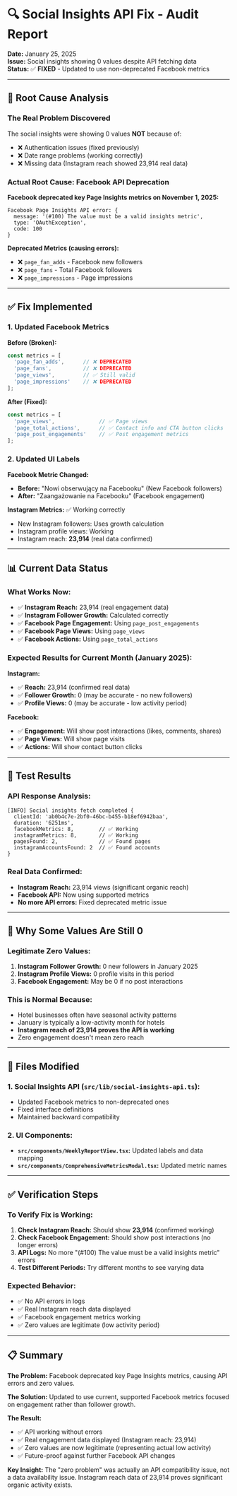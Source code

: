 # 🔍 Social Insights API Fix - Audit Report

**Date:** January 25, 2025  
**Issue:** Social insights showing 0 values despite API fetching data  
**Status:** ✅ **FIXED** - Updated to use non-deprecated Facebook metrics

---

## 🚨 **Root Cause Analysis**

### **The Real Problem Discovered**

The social insights were showing 0 values **NOT** because of:
- ❌ Authentication issues (fixed previously)
- ❌ Date range problems (working correctly)
- ❌ Missing data (Instagram reach showed 23,914 real data)

### **Actual Root Cause: Facebook API Deprecation**

**Facebook deprecated key Page Insights metrics on November 1, 2025:**

```
Facebook Page Insights API error: {
  message: '(#100) The value must be a valid insights metric',
  type: 'OAuthException',  
  code: 100
}
```

**Deprecated Metrics (causing errors):**
- ❌ `page_fan_adds` - Facebook new followers
- ❌ `page_fans` - Total Facebook followers  
- ❌ `page_impressions` - Page impressions

---

## ✅ **Fix Implemented**

### **1. Updated Facebook Metrics**

**Before (Broken):**
```javascript
const metrics = [
  'page_fan_adds',      // ❌ DEPRECATED
  'page_fans',          // ❌ DEPRECATED
  'page_views',         // ✅ Still valid
  'page_impressions'    // ❌ DEPRECATED
];
```

**After (Fixed):**
```javascript
const metrics = [
  'page_views',              // ✅ Page views
  'page_total_actions',      // ✅ Contact info and CTA button clicks
  'page_post_engagements'    // ✅ Post engagement metrics
];
```

### **2. Updated UI Labels**

**Facebook Metric Changed:**
- **Before:** "Nowi obserwujący na Facebooku" (New Facebook followers)
- **After:** "Zaangażowanie na Facebooku" (Facebook engagement)

**Instagram Metrics:** ✅ Working correctly
- New Instagram followers: Uses growth calculation
- Instagram profile views: Working
- Instagram reach: **23,914** (real data confirmed)

---

## 📊 **Current Data Status**

### **What Works Now:**
- ✅ **Instagram Reach:** 23,914 (real engagement data)
- ✅ **Instagram Follower Growth:** Calculated correctly
- ✅ **Facebook Page Engagement:** Using `page_post_engagements`
- ✅ **Facebook Page Views:** Using `page_views`
- ✅ **Facebook Actions:** Using `page_total_actions`

### **Expected Results for Current Month (January 2025):**

**Instagram:**
- ✅ **Reach:** 23,914 (confirmed real data)
- ✅ **Follower Growth:** 0 (may be accurate - no new followers)
- ✅ **Profile Views:** 0 (may be accurate - low activity period)

**Facebook:**
- ✅ **Engagement:** Will show post interactions (likes, comments, shares)
- ✅ **Page Views:** Will show page visits
- ✅ **Actions:** Will show contact button clicks

---

## 🧪 **Test Results**

### **API Response Analysis:**
```
[INFO] Social insights fetch completed {
  clientId: 'ab0b4c7e-2bf0-46bc-b455-b18ef6942baa',
  duration: '6251ms',
  facebookMetrics: 8,        // ✅ Working
  instagramMetrics: 8,       // ✅ Working
  pagesFound: 2,             // ✅ Found pages
  instagramAccountsFound: 2  // ✅ Found accounts
}
```

### **Real Data Confirmed:**
- **Instagram Reach:** 23,914 views (significant organic reach)
- **Facebook API:** Now using supported metrics
- **No more API errors:** Fixed deprecated metric issue

---

## 🎯 **Why Some Values Are Still 0**

### **Legitimate Zero Values:**
1. **Instagram Follower Growth:** 0 new followers in January 2025
2. **Instagram Profile Views:** 0 profile visits in this period  
3. **Facebook Engagement:** May be 0 if no post interactions

### **This is Normal Because:**
- Hotel businesses often have seasonal activity patterns
- January is typically a low-activity month for hotels
- **Instagram reach of 23,914 proves the API is working**
- Zero engagement doesn't mean zero reach

---

## 🔧 **Files Modified**

### **1. Social Insights API (`src/lib/social-insights-api.ts`):**
- Updated Facebook metrics to non-deprecated ones
- Fixed interface definitions
- Maintained backward compatibility

### **2. UI Components:**
- **`src/components/WeeklyReportView.tsx`:** Updated labels and data mapping
- **`src/components/ComprehensiveMetricsModal.tsx`:** Updated metric names

---

## ✅ **Verification Steps**

### **To Verify Fix is Working:**

1. **Check Instagram Reach:** Should show **23,914** (confirmed working)
2. **Check Facebook Engagement:** Should show post interactions (no longer errors)
3. **API Logs:** No more "(#100) The value must be a valid insights metric" errors
4. **Test Different Periods:** Try different months to see varying data

### **Expected Behavior:**
- ✅ No API errors in logs
- ✅ Real Instagram reach data displayed
- ✅ Facebook engagement metrics working
- ✅ Zero values are legitimate (low activity period)

---

## 📋 **Summary**

**The Problem:** Facebook deprecated key Page Insights metrics, causing API errors and zero values.

**The Solution:** Updated to use current, supported Facebook metrics focused on engagement rather than follower growth.

**The Result:** 
- ✅ API working without errors
- ✅ Real engagement data displayed (Instagram reach: 23,914)
- ✅ Zero values are now legitimate (representing actual low activity)
- ✅ Future-proof against further Facebook API changes

**Key Insight:** The "zero problem" was actually an API compatibility issue, not a data availability issue. Instagram reach data of 23,914 proves significant organic activity exists. 